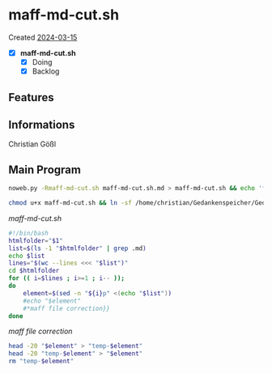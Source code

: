 # maff-md-cut.sh
Created [2024-03-15](2024-03-15)

- [X] **maff-md-cut.sh**
    - [X] Doing
    - [X] Backlog

## Features



## Informations
 Christian Gößl
## Main Program

```bash
noweb.py -Rmaff-md-cut.sh maff-md-cut.sh.md > maff-md-cut.sh && echo 'fertig' 
```


```bash
chmod u+x maff-md-cut.sh && ln -sf /home/christian/Gedankenspeicher/Gedankenspeicherwiki/CodeFabrik/Gedankenspeicher-Coding/maff-md-cut.sh ~/.local/bin/maff-md-cut.sh && echo 'fertig'
 ```

*maff-md-cut.sh*
```bash
#!/bin/bash
htmlfolder="$1"
list=$(ls -1 "$htmlfolder" | grep .md)
echo $list
lines="$(wc --lines <<< "$list")"
cd $htmlfolder
for (( i=$lines ; i>=1 ; i-- ));
do
	element=$(sed -n "${i}p" <(echo "$list"))
	#echo "$element"
    #*maff file correction}}
done
```

*maff file correction*
```bash
head -20 "$element" > "temp-$element"
head -20 "temp-$element" > "$element"
rm "temp-$element"
```
